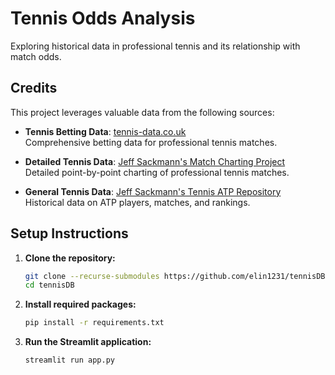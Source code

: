 # Tennis Odds Analysis

Exploring historical data in professional tennis and its relationship with match odds.

## Credits

This project leverages valuable data from the following sources:

- **Tennis Betting Data**: [tennis-data.co.uk](http://tennis-data.co.uk/)  
  Comprehensive betting data for professional tennis matches.

- **Detailed Tennis Data**: [Jeff Sackmann's Match Charting Project](https://github.com/JeffSackmann/tennis_MatchChartingProject)  
  Detailed point-by-point charting of professional tennis matches.

- **General Tennis Data**: [Jeff Sackmann's Tennis ATP Repository](https://github.com/JeffSackmann/tennis_atp)  
  Historical data on ATP players, matches, and rankings.

## Setup Instructions

1. **Clone the repository:**
   ```sh
   git clone --recurse-submodules https://github.com/elin1231/tennisDB.git
   cd tennisDB

2. **Install required packages:**
   ```sh
   pip install -r requirements.txt

3. **Run the Streamlit application:**
   ```sh
   streamlit run app.py